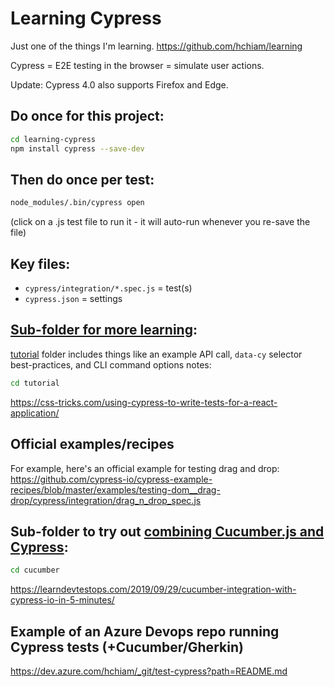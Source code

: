 # Learning Cypress

Just one of the things I'm learning. https://github.com/hchiam/learning

Cypress = E2E testing in the browser = simulate user actions.

Update: Cypress 4.0 also supports Firefox and Edge.

## Do once for this project:

```bash
cd learning-cypress
npm install cypress --save-dev
```

## Then do once per test:

```bash
node_modules/.bin/cypress open
```

(click on a .js test file to run it - it will auto-run whenever you re-save the file)

## Key files:

- `cypress/integration/*.spec.js` = test(s)
- `cypress.json` = settings

## [Sub-folder for more learning](https://github.com/hchiam/learning-cypress/tree/master/tutorial):

[tutorial](https://github.com/hchiam/learning-cypress/tree/master/tutorial) folder includes things like an example API call, `data-cy` selector best-practices, and CLI command options notes:

```bash
cd tutorial
```

<https://css-tricks.com/using-cypress-to-write-tests-for-a-react-application/>

## Official examples/recipes

For example, here's an official example for testing drag and drop: <https://github.com/cypress-io/cypress-example-recipes/blob/master/examples/testing-dom__drag-drop/cypress/integration/drag_n_drop_spec.js>

## Sub-folder to try out [combining Cucumber.js and Cypress](https://github.com/hchiam/learning-cypress/tree/master/cucumber):

```bash
cd cucumber
```

<https://learndevtestops.com/2019/09/29/cucumber-integration-with-cypress-io-in-5-minutes/>

## Example of an Azure Devops repo running Cypress tests (+Cucumber/Gherkin)

<https://dev.azure.com/hchiam/_git/test-cypress?path=README.md>

